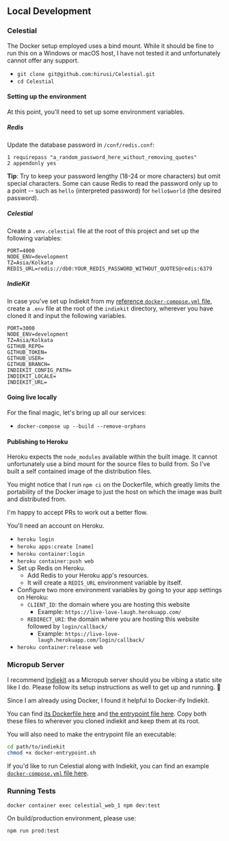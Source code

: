 ## Local Development

### Celestial

The Docker setup employed uses a bind mount. While it should be fine to run this on a Windows or macOS host, I have not tested it and unfortunately cannot offer any support.

* `git clone git@github.com:hirusi/Celestial.git`
* `cd Celestial`

#### Setting up the environment

At this point, you'll need to set up some environment variables.

##### Redis

Update the database password in `/conf/redis.conf`:

```
1 requirepass "a_random_password_here_without_removing_quotes"
2 appendonly yes
```

__Tip__: Try to keep your password lengthy (18-24 or more characters) but omit special characters. Some can cause Redis to read the password only up to a point -- such as `hello` (interpreted password) for `hello$world` (the desired password).

##### Celestial

Create a `.env.celestial` file at the root of this project and set up the following variables:

```
PORT=4000
NODE_ENV=development
TZ=Asia/Kolkata
REDIS_URL=redis://db0:YOUR_REDIS_PASSWORD_WITHOUT_QUOTES@redis:6379
```

##### IndieKit

In case you've set up Indiekit from my [reference `docker-compose.yml` file](/docs/reference/indiekit/docker-compose.yml), create a `.env` file at the root of the `indiekit` directory, wherever you have cloned it and input the following variables.

```
PORT=3000
NODE_ENV=development
TZ=Asia/Kolkata
GITHUB_REPO=
GITHUB_TOKEN=
GITHUB_USER=
GITHUB_BRANCH=
INDIEKIT_CONFIG_PATH=
INDIEKIT_LOCALE=
INDIEKIT_URL=
```

#### Going live locally

For the final magic, let's bring up all our services:

* `docker-compose up --build --remove-orphans`

#### Publishing to Heroku

Heroku expects the `node_modules` available within the built image. It cannot unfortunately use a bind mount for the source files to build from. So I've built a self contained image of the distribution files.

You might notice that I run `npm ci` on the Dockerfile, which greatly limits the portability of the Docker image to just the host on which the image was built and distributed from. 

I'm happy to accept PRs to work out a better flow.

You'll need an account on Heroku.

* `heroku login`
* `heroku apps:create [name]`
* `heroku container:login`
* `heroku container:push web`
* Set up Redis on Heroku.
  * Add Redis to your Heroku app's resources.
  * It will create a `REDIS_URL` environment variable by itself.
* Configure two more environment variables by going to your app settings on Heroku:
  * `CLIENT_ID`: the domain where you are hosting this website
    * Example: `https://live-love-laugh.herokuapp.com/`
  * `REDIRECT_URI`: the domain where you are hosting this website followed by `login/callback/`
    * Example: `https://live-love-laugh.herokuapp.com/login/callback/`
* `heroku container:release web`

### Micropub Server

I recommend [Indiekit](https://github.com/getindiekit/indiekit/) as a Micropub server should you be vibing a static site like I do. Please follow its setup instructions as well to get up and running. 🙂

Since I am already using Docker, I found it helpful to Docker-ify Indiekit.

You can find [its Dockerfile here](/docs/reference/indiekit/Dockerfile) and [the entrypoint file here](/docs/reference/indiekit/docker-entrypoint.sh). Copy both these files to wherever you cloned indiekit and keep them at its root.

You will also need to make the entrypoint file an executable:

```bash
cd path/to/indiekit
chmod +x docker-entrypoint.sh
```

If you'd like to run Celestial along with Indiekit, you can find an example [`docker-compose.yml` file here](docs/reference/indiekit/docker-compose.yml).

### Running Tests

```
docker container exec celestial_web_1 npm dev:test
```

On build/production environment, please use:

```
npm run prod:test
```